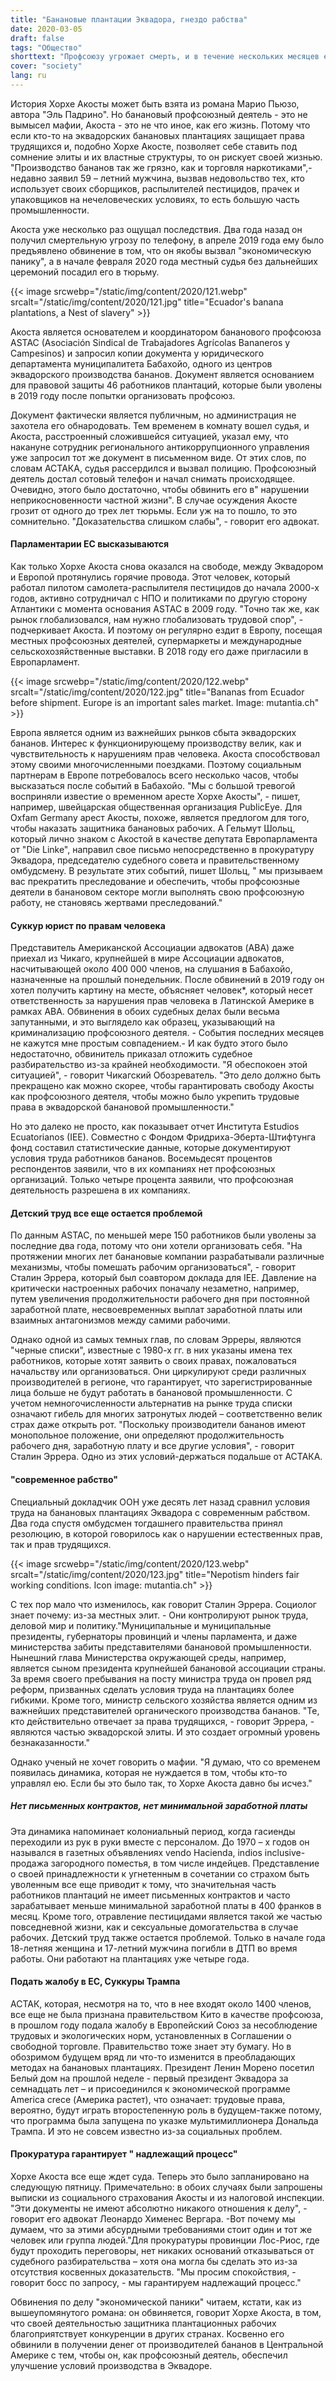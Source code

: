 ```yaml
---
title: "Банановые плантации Эквадора, гнездо рабства"
date: 2020-03-05
draft: false
tags: "Общество"
shorttext: "Профсоюзу угрожает смерть, и в течение нескольких месяцев его дважды протягивали в суд."
cover: "society"
lang: ru
---
```


История Хорхе Акосты может быть взята из романа Марио Пьюзо, автора "Эль Падрино". Но банановый профсоюзный деятель - это не вымысел мафии, Акоста - это не что иное, как его жизнь. Потому что если кто-то на эквадорских банановых плантациях защищает права трудящихся и, подобно Хорхе Акосте, позволяет себе ставить под сомнение элиты и их властные структуры, то он рискует своей жизнью. "Производство бананов так же грязно, как и торговля наркотиками",-недавно заявил 59 – летний мужчина, вызвав недовольство тех, кто использует своих сборщиков, распылителей пестицидов, прачек и упаковщиков на нечеловеческих условиях, то есть большую часть промышленности.

Акоста уже несколько раз ощущал последствия. Два года назад он получил смертельную угрозу по телефону, в апреле 2019 года ему было предъявлено обвинение в том, что он якобы вызвал "экономическую панику", а в начале февраля 2020 года местный судья без дальнейших церемоний посадил его в тюрьму.

{{< image srcwebp="/static/img/content/2020/121.webp" srcalt="/static/img/content/2020/121.jpg" title="Ecuador's banana plantations, a Nest of slavery" >}}

Акоста является основателем и координатором бананового профсоюза ASTAC (Asociación Sindical de Trabajadores Agrícolas Bananeros y Campesinos) и запросил копии документа у юридического департамента муниципалитета Бабахойо, одного из центров эквадорского производства бананов. Документ является основанием для правовой защиты 46 работников плантаций, которые были уволены в 2019 году после попытки организовать профсоюз.

Документ фактически является публичным, но администрация не захотела его обнародовать. Тем временем в комнату вошел судья, и Акоста, расстроенный сложившейся ситуацией, указал ему, что накануне сотрудник регионального антикоррупционного управления уже запросил тот же документ в письменном виде. От этих слов, по словам АСТАКА, судья рассердился и вызвал полицию. Профсоюзный деятель достал сотовый телефон и начал снимать происходящее. Очевидно, этого было достаточно, чтобы обвинить его в" нарушении неприкосновенности частной жизни". В случае осуждения Акосте грозит от одного до трех лет тюрьмы. Если уж на то пошло, то это сомнительно. "Доказательства слишком слабы", - говорит его адвокат. 

#### Парламентарии ЕС высказываются 

Как только Хорхе Акоста снова оказался на свободе, между Эквадором и Европой протянулись горячие провода. Этот человек, который работал пилотом самолета-распылителя пестицидов до начала 2000-х годов, активно сотрудничал с НПО и политиками по другую сторону Атлантики с момента основания ASTAC в 2009 году. "Точно так же, как рынок глобализовался, нам нужно глобализовать трудовой спор", - подчеркивает Акоста. И поэтому он регулярно ездит в Европу, посещая местных профсоюзных деятелей, супермаркеты и международные сельскохозяйственные выставки. В 2018 году его даже пригласили в Европарламент.

{{< image srcwebp="/static/img/content/2020/122.webp" srcalt="/static/img/content/2020/122.jpg" title="Bananas from Ecuador before shipment. Europe is an important sales market. Image: mutantia.ch" >}}

Европа является одним из важнейших рынков сбыта эквадорских бананов. Интерес к функционирующему производству велик, как и чувствительность к нарушениям прав человека. Акоста способствовал этому своими многочисленными поездками. Поэтому социальным партнерам в Европе потребовалось всего несколько часов, чтобы высказаться после событий в Бабахойо. "Мы с большой тревогой восприняли известие о временном аресте Хорхе Акосты", - пишет, например, швейцарская общественная организация PublicEye. Для Oxfam Germany арест Акосты, похоже, является предлогом для того, чтобы наказать защитника банановых рабочих. А Гельмут Шольц, который лично знаком с Акостой в качестве депутата Европарламента от "Die Linke", направил свое письмо непосредственно в прокуратуру Эквадора, председателю судебного совета и правительственному омбудсмену. В результате этих событий, пишет Шольц, " мы призываем вас прекратить преследование и обеспечить, чтобы профсоюзные деятели в банановом секторе могли выполнять свою профсоюзную работу, не становясь жертвами преследований."

#### Суккур юрист по правам человека

Представитель Американской Ассоциации адвокатов (ABA) даже приехал из Чикаго, крупнейшей в мире Ассоциации адвокатов, насчитывающей около 400 000 членов, на слушания в Бабахойо, назначенные на прошлый понедельник. После обвинений в 2019 году он хотел получить картину на месте, объясняет человек*, который несет ответственность за нарушения прав человека в Латинской Америке в рамках ABA. Обвинения в обоих судебных делах были весьма запутанными, и это выглядело как образец, указывающий на криминализацию профсоюзного деятеля. - События последних месяцев не кажутся мне простым совпадением.- И как будто этого было недостаточно, обвинитель приказал отложить судебное разбирательство из-за крайней необходимости. "Я обеспокоен этой ситуацией", - говорит Чикагский Обозреватель. "Это дело должно быть прекращено как можно скорее, чтобы гарантировать свободу Акосты как профсоюзного деятеля, чтобы можно было укрепить трудовые права в эквадорской банановой промышленности."

Но это далеко не просто, как показывает отчет Института Estudios Ecuatorianos (IEE). Совместно с Фондом Фридриха-Эберта-Штифтунга фонд составил статистические данные, которые документируют условия труда работников бананов. Восемьдесят процентов респондентов заявили, что в их компаниях нет профсоюзных организаций. Только четыре процента заявили, что профсоюзная деятельность разрешена в их компаниях.

#### Детский труд все еще остается проблемой

По данным ASTAC, по меньшей мере 150 работников были уволены за последние два года, потому что они хотели организовать себя. "На протяжении многих лет банановые компании разрабатывали различные механизмы, чтобы помешать рабочим организоваться", - говорит Сталин Эррера, который был соавтором доклада для IEE. Давление на критически настроенных рабочих поначалу незаметно, например, путем увеличения продолжительности рабочего дня при постоянной заработной плате, несвоевременных выплат заработной платы или взаимных антагонизмов между самими рабочими.  

Однако одной из самых темных глав, по словам Эрреры, являются "черные списки", известные с 1980-х гг. в них указаны имена тех работников, которые хотят заявить о своих правах, пожаловаться начальству или организоваться.  Они циркулируют среди различных производителей в регионе, что гарантирует, что зарегистрированные лица больше не будут работать в банановой промышленности. С учетом немногочисленности альтернатив на рынке труда списки означают гибель для многих затронутых людей – соответственно велик страх даже открыть рот. "Поскольку производители бананов имеют монопольное положение, они определяют продолжительность рабочего дня, заработную плату и все другие условия", - говорит Сталин Эррера. Одно из этих условий-держаться подальше от АСТАКА.

#### "современное рабство"

Специальный докладчик ООН уже десять лет назад сравнил условия труда на банановых плантациях Эквадора с современным рабством. Два года спустя омбудсмен тогдашнего правительства принял резолюцию, в которой говорилось как о нарушении естественных прав, так и прав трудящихся.

{{< image srcwebp="/static/img/content/2020/123.webp" srcalt="/static/img/content/2020/123.jpg" title="Nepotism hinders fair working conditions. Icon image: mutantia.ch" >}}

С тех пор мало что изменилось, как говорит Сталин Эррера. Социолог знает почему: из-за местных элит. - Они контролируют рынок труда, деловой мир и политику."Муниципальные и муниципальные президенты, губернаторы провинций и члены парламента, и даже министерства забиты представителями банановой промышленности. Нынешний глава Министерства окружающей среды, например, является сыном президента крупнейшей банановой ассоциации страны. За время своего пребывания на посту министра труда он провел ряд реформ, призванных сделать условия труда на плантациях более гибкими. Кроме того, министр сельского хозяйства является одним из важнейших представителей органического производства бананов. "Те, кто действительно отвечает за права трудящихся, - говорит Эррера, - являются частью эквадорской элиты. И это создает огромный уровень безнаказанности."

Однако ученый не хочет говорить о мафии. "Я думаю, что со временем появилась динамика, которая не нуждается в том, чтобы кто-то управлял ею. Если бы это было так, то Хорхе Акоста давно бы исчез."

##### Нет письменных контрактов, нет минимальной заработной платы

Эта динамика напоминает колониальный период, когда гасиенды переходили из рук в руки вместе с персоналом. До 1970 – х годов он назывался в газетных объявлениях vendo Hacienda, indios inclusive-продажа загородного поместья, в том числе индейцев. Представление о своей принадлежности к угнетенным в сочетании со страхом быть уволенным все еще приводит к тому, что значительная часть работников плантаций не имеет письменных контрактов и часто зарабатывает меньше минимальной заработной платы в 400 франков в месяц. Кроме того, отравление пестицидами является такой же частью повседневной жизни, как и сексуальные домогательства в случае рабочих. Детский труд также остается проблемой. Только в начале года 18-летняя женщина и 17-летний мужчина погибли в ДТП во время работы. Они работают на плантациях уже четыре года.

#### Подать жалобу в ЕС, Суккуры Трампа

АСТАК, которая, несмотря на то, что в нее входят около 1400 членов, все еще не была признана правительством Кито в качестве профсоюза, в прошлом году подала жалобу в Европейский Союз за несоблюдение трудовых и экологических норм, установленных в Соглашении о свободной торговле. Правительство тоже знает эту бумагу. Но в обозримом будущем вряд ли что-то изменится в преобладающих методах на банановых плантациях. Президент Ленин Морено посетил Белый дом на прошлой неделе - первый президент Эквадора за семнадцать лет – и присоединился к экономической программе America crece (Америка растет), что означает: трудовые права, вероятно, будут играть второстепенную роль в будущем-также потому, что программа была запущена по указке мультимиллионера Дональда Трампа. И это не совсем известно из-за социальных проблем. 

#### Прокуратура гарантирует " надлежащий процесс"

Хорхе Акоста все еще ждет суда. Теперь это было запланировано на следующую пятницу. Примечательно: в обоих случаях были запрошены выписки из социального страхования Акосты и из налоговой инспекции. "Эти документы не имеют абсолютно никакого отношения к делу", - говорит его адвокат Леонардо Хименес Вергара. -Вот почему мы думаем, что за этими абсурдными требованиями стоит один и тот же человек или группа людей."Для прокуратуры провинции Лос-Риос, где будут проходить переговоры, нет никаких оснований отказываться от судебного разбирательства – хотя она могла бы сделать это из-за отсутствия косвенных доказательств. "Мы просим спокойствия, - говорит босс по запросу, - мы гарантируем надлежащий процесс."

Обвинения по делу "экономической паники" читаем, кстати, как из вышеупомянутого романа: он обвиняется, говорит Хорхе Акоста, в том, что своей деятельностью защитника плантационных рабочих благоприятствует конкуренции в других странах. Косвенно его обвинили в получении денег от производителей бананов в Центральной Америке с тем, чтобы он, как профсоюзный деятель, обеспечил улучшение условий производства в Эквадоре.
